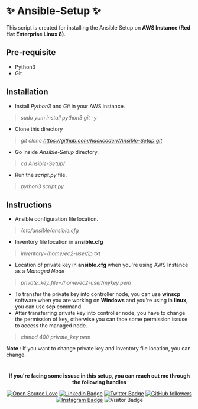 # :sparkles: Ansible-Setup :sparkles:

This script is created for installing the Ansible Setup on **AWS Instance (Red Hat Enterprise Linux 8)**.

## Pre-requisite

* Python3
* Git

## Installation

* Install *Python3* and *Git* in your AWS instance.

 > _sudo yum install python3 git -y_
 
 * Clone this directory
 
 > _git clone https://github.com/hackcoderr/Ansible-Setup.git_
  
* Go inside *Ansible-Setup* directory.

> _cd Ansible-Setup/_
 
* Run the *script.py* file.

> _python3 script.py_

## Instructions

* Ansible configuration file location.
> _/etc/ansible/ansible.cfg_

* Inventory file location in **ansible.cfg** 
> _inventory=/home/ec2-user/ip.txt_

* Location of private key in **ansible.cfg** when you're using AWS Instance as a *Managed Node*

> _private_key_file=/home/ec2-user/mykey.pem_

* To transfer the private key into controller node, you can use **winscp** software when you are working on **Windows** and you're using in **linux**, you can use  **scp** command.
* After transferring private key into controller node, you have to change the permission of key, otherwise you can face some permission issuse to access the managed node.
> _chmod 400 private_key.pem_

**Note** : If you want to change private key and inventory file location, you can change.

#

 <!--social media icon-->
<div align="center">
 
**If you're facing some issuse in this setup, you can reach out me through the following handles**
 
[![Open Source Love](https://badges.frapsoft.com/os/v2/open-source.svg?v=103)](https://github.com/hackcoderr)
[![Linkedin Badge](https://img.shields.io/badge/-Sachin%20Kumar-blue?style=social&logo=Linkedin&logoColor=blue&link=https://www.linkedin.com/in/hackcoderr/)](https://www.linkedin.com/in/hackcoderr/) [![Twitter Badge](http://img.shields.io/badge/-@hackcoderr-1ca0f1?style=social&logo=twitter&logoColor=blue&link=https://twitter.com/hackcoderr)](https://twitter.com/hackcoderr) [![GitHub followers](https://img.shields.io/github/followers/hackcoderr?label=Follow&style=social)](https://github.com/hackcoderr/?tab=follow)
[![Instagram Badge](https://img.shields.io/badge/-hackcoderr-blue?style=social&logo=Instagram&link=https://www.instagram.com/hackcoderr/)](https://www.instagram.com/hackcoderr/) 
![Visitor Badge](https://visitor-badge.laobi.icu/badge?page_id=hackcoderr.hackcoderr)

</div>  

</br>
